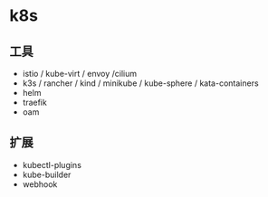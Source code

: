# k8s

## 工具
- istio / kube-virt / envoy /cilium
- k3s / rancher / kind / minikube / kube-sphere / kata-containers
- helm
- traefik
- oam

## 扩展
- kubectl-plugins
- kube-builder
- webhook